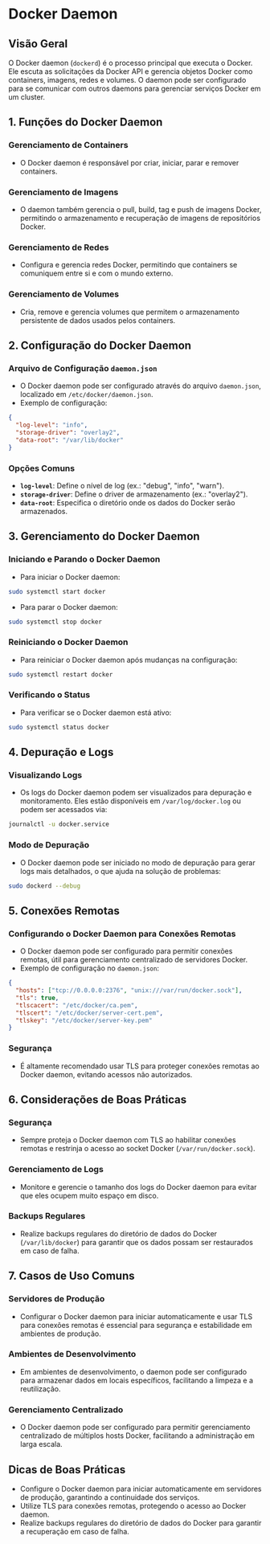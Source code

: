 
# Docker Daemon

## Visão Geral
O Docker daemon (`dockerd`) é o processo principal que executa o Docker. Ele escuta as solicitações da Docker API e gerencia objetos Docker como containers, imagens, redes e volumes. O daemon pode ser configurado para se comunicar com outros daemons para gerenciar serviços Docker em um cluster.

## 1. Funções do Docker Daemon

### Gerenciamento de Containers
- O Docker daemon é responsável por criar, iniciar, parar e remover containers.

### Gerenciamento de Imagens
- O daemon também gerencia o pull, build, tag e push de imagens Docker, permitindo o armazenamento e recuperação de imagens de repositórios Docker.

### Gerenciamento de Redes
- Configura e gerencia redes Docker, permitindo que containers se comuniquem entre si e com o mundo externo.

### Gerenciamento de Volumes
- Cria, remove e gerencia volumes que permitem o armazenamento persistente de dados usados pelos containers.

## 2. Configuração do Docker Daemon

### Arquivo de Configuração `daemon.json`
- O Docker daemon pode ser configurado através do arquivo `daemon.json`, localizado em `/etc/docker/daemon.json`.
- Exemplo de configuração:

```json
{
  "log-level": "info",
  "storage-driver": "overlay2",
  "data-root": "/var/lib/docker"
}
```

### Opções Comuns
- **`log-level`**: Define o nível de log (ex.: "debug", "info", "warn").
- **`storage-driver`**: Define o driver de armazenamento (ex.: "overlay2").
- **`data-root`**: Especifica o diretório onde os dados do Docker serão armazenados.

## 3. Gerenciamento do Docker Daemon

### Iniciando e Parando o Docker Daemon
- Para iniciar o Docker daemon:

```bash
sudo systemctl start docker
```

- Para parar o Docker daemon:

```bash
sudo systemctl stop docker
```

### Reiniciando o Docker Daemon
- Para reiniciar o Docker daemon após mudanças na configuração:

```bash
sudo systemctl restart docker
```

### Verificando o Status
- Para verificar se o Docker daemon está ativo:

```bash
sudo systemctl status docker
```

## 4. Depuração e Logs

### Visualizando Logs
- Os logs do Docker daemon podem ser visualizados para depuração e monitoramento. Eles estão disponíveis em `/var/log/docker.log` ou podem ser acessados via:

```bash
journalctl -u docker.service
```

### Modo de Depuração
- O Docker daemon pode ser iniciado no modo de depuração para gerar logs mais detalhados, o que ajuda na solução de problemas:

```bash
sudo dockerd --debug
```

## 5. Conexões Remotas

### Configurando o Docker Daemon para Conexões Remotas
- O Docker daemon pode ser configurado para permitir conexões remotas, útil para gerenciamento centralizado de servidores Docker.
- Exemplo de configuração no `daemon.json`:

```json
{
  "hosts": ["tcp://0.0.0.0:2376", "unix:///var/run/docker.sock"],
  "tls": true,
  "tlscacert": "/etc/docker/ca.pem",
  "tlscert": "/etc/docker/server-cert.pem",
  "tlskey": "/etc/docker/server-key.pem"
}
```

### Segurança
- É altamente recomendado usar TLS para proteger conexões remotas ao Docker daemon, evitando acessos não autorizados.

## 6. Considerações de Boas Práticas

### Segurança
- Sempre proteja o Docker daemon com TLS ao habilitar conexões remotas e restrinja o acesso ao socket Docker (`/var/run/docker.sock`).

### Gerenciamento de Logs
- Monitore e gerencie o tamanho dos logs do Docker daemon para evitar que eles ocupem muito espaço em disco.

### Backups Regulares
- Realize backups regulares do diretório de dados do Docker (`/var/lib/docker`) para garantir que os dados possam ser restaurados em caso de falha.

## 7. Casos de Uso Comuns

### Servidores de Produção
- Configurar o Docker daemon para iniciar automaticamente e usar TLS para conexões remotas é essencial para segurança e estabilidade em ambientes de produção.

### Ambientes de Desenvolvimento
- Em ambientes de desenvolvimento, o daemon pode ser configurado para armazenar dados em locais específicos, facilitando a limpeza e a reutilização.

### Gerenciamento Centralizado
- O Docker daemon pode ser configurado para permitir gerenciamento centralizado de múltiplos hosts Docker, facilitando a administração em larga escala.

## Dicas de Boas Práticas
- Configure o Docker daemon para iniciar automaticamente em servidores de produção, garantindo a continuidade dos serviços.
- Utilize TLS para conexões remotas, protegendo o acesso ao Docker daemon.
- Realize backups regulares do diretório de dados do Docker para garantir a recuperação em caso de falha.

